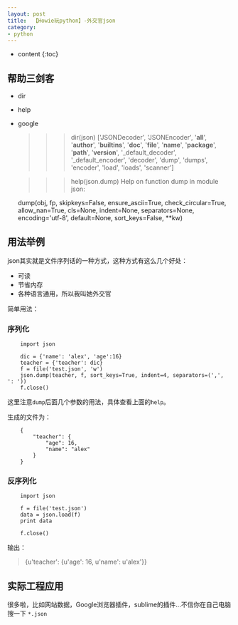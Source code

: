 ```yaml
---
layout: post
title:  【Howie玩python】-外交官json
category: 
- python  
---
```


* content
{:toc}


## 帮助三剑客  

- dir  
- help  
- google

    >>> dir(json)
    ['JSONDecoder', 'JSONEncoder', '__all__', '__author__', '__builtins__', '__doc__', '__file__', '__name__', '__package__', '__path__', '__version__', '_default_decoder', '_default_encoder', 'decoder', 'dump', 'dumps', 'encoder', 'load', 'loads', 'scanner']
    >>> 

    >>> help(json.dump)
    Help on function dump in module json:

    dump(obj, fp, skipkeys=False, ensure_ascii=True, check_circular=True, allow_nan=True, cls=None, indent=None, separators=None, encoding='utf-8', default=None, sort_keys=False, **kw)

## 用法举例  

json其实就是文件序列话的一种方式，这种方式有这么几个好处：


- 可读  
- 节省内存 
- 各种语言通用，所以我叫她外交官

简单用法：  

### 序列化

        import json

        dic = {'name': 'alex', 'age':16}
        teacher = {'teacher': dic}
        f = file('test.json', 'w')
        json.dump(teacher, f, sort_keys=True, indent=4, separators=(',', ': '))
        f.close()

这里注意`dump`后面几个参数的用法，具体查看上面的`help`。

生成的文件为：  

        {
            "teacher": {
                "age": 16,
                "name": "alex"
            }
        }

### 反序列化

        import json

        f = file('test.json')
        data = json.load(f)
        print data

        f.close()

输出：

> {u'teacher': {u'age': 16, u'name': u'alex'}}


## 实际工程应用  

很多啦，比如网站数据，Google浏览器插件，sublime的插件...不信你在自己电脑搜一下 `*.json`
